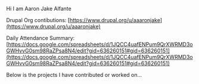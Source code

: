 <!--- 👋 Hi, I’m @aaaronjake
- 👀 I’m interested in ...
- 🌱 I’m currently learning ...
- 💞️ I’m looking to collaborate on ...
- 📫 How to reach me ...
- 😄 Pronouns: ...
- ⚡ Fun fact: ...
aaaronjake/aaaronjake is a ✨ special ✨ repository because its `README.md` (this file) appears on your GitHub profile.
You can click the Preview link to take a look at your changes.
--->

Hi I am Aaron Jake Alfante

Drupal Org contibutions: [https://www.drupal.org/u/aaaronjake](https://www.drupal.org/u/aaaronjake)

Daily Attendance Summary: [https://docs.google.com/spreadsheets/d/1JQCC4uafENPum9QrXWRMD3oGWHvvG0sm98RaZPsa8N4/edit?gid=636260151#gid=636260151](https://docs.google.com/spreadsheets/d/1JQCC4uafENPum9QrXWRMD3oGWHvvG0sm98RaZPsa8N4/edit?gid=636260151#gid=636260151)

Below is the projects I have contributed or worked on...
